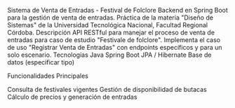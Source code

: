 Sistema de Venta de Entradas - Festival de Folclore
Backend en Spring Boot para la gestión de venta de entradas. Práctica  de la materia "Diseño de Sistemas" de la Universidad Tecnológica Nacional, Facultad Regional Córdoba.
Descripción
API RESTful para manejar el proceso de venta de entradas para caso de estudio "Festivale de folclore". Implementa el caso de uso "Registrar Venta de Entradas" con endpoints específicos y para un solo escenario.
Tecnologías
Java
Spring Boot
JPA / Hibernate
Base de datos (especificar tipo)

Funcionalidades Principales

Consulta de festivales vigentes
Gestión de disponibilidad de butacas
Cálculo de precios y generación de entradas
